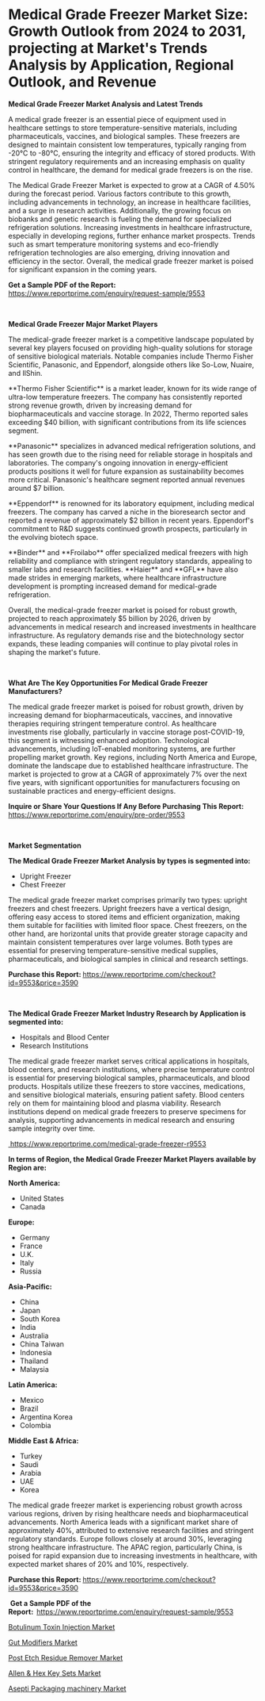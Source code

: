 <p><h1>Medical Grade Freezer Market Size: Growth Outlook from 2024 to 2031, projecting at Market's Trends Analysis by Application, Regional Outlook, and Revenue</h1></p><p><strong>Medical Grade Freezer Market Analysis and Latest Trends</strong></p>
<p><p>A medical grade freezer is an essential piece of equipment used in healthcare settings to store temperature-sensitive materials, including pharmaceuticals, vaccines, and biological samples. These freezers are designed to maintain consistent low temperatures, typically ranging from -20°C to -80°C, ensuring the integrity and efficacy of stored products. With stringent regulatory requirements and an increasing emphasis on quality control in healthcare, the demand for medical grade freezers is on the rise.</p><p>The Medical Grade Freezer Market is expected to grow at a CAGR of 4.50% during the forecast period. Various factors contribute to this growth, including advancements in technology, an increase in healthcare facilities, and a surge in research activities. Additionally, the growing focus on biobanks and genetic research is fueling the demand for specialized refrigeration solutions. Increasing investments in healthcare infrastructure, especially in developing regions, further enhance market prospects. Trends such as smart temperature monitoring systems and eco-friendly refrigeration technologies are also emerging, driving innovation and efficiency in the sector. Overall, the medical grade freezer market is poised for significant expansion in the coming years.</p></p>
<p><strong>Get a Sample PDF of the Report:&nbsp;</strong> <a href="https://www.reportprime.com/enquiry/request-sample/9553">https://www.reportprime.com/enquiry/request-sample/9553</a></p>
<p>&nbsp;</p>
<p><strong>Medical Grade Freezer Major Market Players</strong></p>
<p><p>The medical-grade freezer market is a competitive landscape populated by several key players focused on providing high-quality solutions for storage of sensitive biological materials. Notable companies include Thermo Fisher Scientific, Panasonic, and Eppendorf, alongside others like So-Low, Nuaire, and IlShin.</p><p>**Thermo Fisher Scientific** is a market leader, known for its wide range of ultra-low temperature freezers. The company has consistently reported strong revenue growth, driven by increasing demand for biopharmaceuticals and vaccine storage. In 2022, Thermo reported sales exceeding $40 billion, with significant contributions from its life sciences segment.</p><p>**Panasonic** specializes in advanced medical refrigeration solutions, and has seen growth due to the rising need for reliable storage in hospitals and laboratories. The company's ongoing innovation in energy-efficient products positions it well for future expansion as sustainability becomes more critical. Panasonic's healthcare segment reported annual revenues around $7 billion.</p><p>**Eppendorf** is renowned for its laboratory equipment, including medical freezers. The company has carved a niche in the bioresearch sector and reported a revenue of approximately $2 billion in recent years. Eppendorf's commitment to R&D suggests continued growth prospects, particularly in the evolving biotech space.</p><p>**Binder** and **Froilabo** offer specialized medical freezers with high reliability and compliance with stringent regulatory standards, appealing to smaller labs and research facilities. **Haier** and **GFL** have also made strides in emerging markets, where healthcare infrastructure development is prompting increased demand for medical-grade refrigeration.</p><p>Overall, the medical-grade freezer market is poised for robust growth, projected to reach approximately $5 billion by 2026, driven by advancements in medical research and increased investments in healthcare infrastructure. As regulatory demands rise and the biotechnology sector expands, these leading companies will continue to play pivotal roles in shaping the market's future.</p></p>
<p>&nbsp;</p>
<p><strong>What Are The Key Opportunities For Medical Grade Freezer Manufacturers?</strong></p>
<p><p>The medical grade freezer market is poised for robust growth, driven by increasing demand for biopharmaceuticals, vaccines, and innovative therapies requiring stringent temperature control. As healthcare investments rise globally, particularly in vaccine storage post-COVID-19, this segment is witnessing enhanced adoption. Technological advancements, including IoT-enabled monitoring systems, are further propelling market growth. Key regions, including North America and Europe, dominate the landscape due to established healthcare infrastructure. The market is projected to grow at a CAGR of approximately 7% over the next five years, with significant opportunities for manufacturers focusing on sustainable practices and energy-efficient designs.</p></p>
<p><strong>Inquire or Share Your Questions If Any Before Purchasing This Report:</strong> <a href="https://www.reportprime.com/enquiry/pre-order/9553">https://www.reportprime.com/enquiry/pre-order/9553</a></p>
<p>&nbsp;</p>
<p><strong>Market Segmentation</strong></p>
<p><strong>The Medical Grade Freezer Market Analysis by types is segmented into:</strong></p>
<p><ul><li>Upright Freezer</li><li>Chest Freezer</li></ul></p>
<p><p>The medical grade freezer market comprises primarily two types: upright freezers and chest freezers. Upright freezers have a vertical design, offering easy access to stored items and efficient organization, making them suitable for facilities with limited floor space. Chest freezers, on the other hand, are horizontal units that provide greater storage capacity and maintain consistent temperatures over large volumes. Both types are essential for preserving temperature-sensitive medical supplies, pharmaceuticals, and biological samples in clinical and research settings.</p></p>
<p><strong>Purchase this Report:&nbsp;</strong><a href="https://www.reportprime.com/checkout?id=9553&price=3590">https://www.reportprime.com/checkout?id=9553&price=3590</a></p>
<p>&nbsp;</p>
<p><strong>The Medical Grade Freezer Market Industry Research by Application is segmented into:</strong></p>
<p><ul><li>Hospitals and Blood Center</li><li>Research Institutions</li></ul></p>
<p><p>The medical grade freezer market serves critical applications in hospitals, blood centers, and research institutions, where precise temperature control is essential for preserving biological samples, pharmaceuticals, and blood products. Hospitals utilize these freezers to store vaccines, medications, and sensitive biological materials, ensuring patient safety. Blood centers rely on them for maintaining blood and plasma viability. Research institutions depend on medical grade freezers to preserve specimens for analysis, supporting advancements in medical research and ensuring sample integrity over time.</p></p>
<p><a href="https://www.reportprime.com/medical-grade-freezer-r9553">&nbsp;https://www.reportprime.com/medical-grade-freezer-r9553</a></p>
<p><strong>In terms of Region, the Medical Grade Freezer Market Players available by Region are:</strong></p>
<p>
    <p> <strong> North America: </strong>
        <ul>
            <li>United States</li>
            <li>Canada</li>
        </ul>
        </p> 
    <p> <strong> Europe: </strong>
        <ul>
            <li>Germany</li>
            <li>France</li>
            <li>U.K.</li>
            <li>Italy</li>
            <li>Russia</li>
        </ul>
        </p> 
    <p> <strong> Asia-Pacific: </strong>
        <ul>
            <li>China</li>
            <li>Japan</li>
            <li>South Korea</li>
            <li>India</li>
            <li>Australia</li>
            <li>China Taiwan</li>
            <li>Indonesia</li>
            <li>Thailand</li>
            <li>Malaysia</li>
        </ul>
        </p> 
    <p> <strong> Latin America: </strong>
        <ul>
            <li>Mexico</li>
            <li>Brazil</li>
            <li>Argentina Korea</li>
            <li>Colombia</li>
        </ul>
        </p> 
    <p> <strong> Middle East & Africa: </strong>
        <ul>
            <li>Turkey</li>
            <li>Saudi</li>
            <li>Arabia</li>
            <li>UAE</li>
            <li>Korea</li>
        </ul>
    </p>
    </p>
<p><p>The medical grade freezer market is experiencing robust growth across various regions, driven by rising healthcare needs and biopharmaceutical advancements. North America leads with a significant market share of approximately 40%, attributed to extensive research facilities and stringent regulatory standards. Europe follows closely at around 30%, leveraging strong healthcare infrastructure. The APAC region, particularly China, is poised for rapid expansion due to increasing investments in healthcare, with expected market shares of 20% and 10%, respectively.</p></p>
<p><strong>Purchase this Report: </strong><a href="https://www.reportprime.com/checkout?id=9553&price=3590">https://www.reportprime.com/checkout?id=9553&price=3590</a></p>
<p>&nbsp;<strong>Get a Sample PDF of the Report:&nbsp;&nbsp;</strong><a href="https://www.reportprime.com/enquiry/request-sample/9553">https://www.reportprime.com/enquiry/request-sample/9553</a></p>
<p><strong></strong></p>
<p><p><a href="https://www.linkedin.com/pulse/global-botulinum-toxin-injection-industry-analysis-share-g0uof?trackingId=Nh1FzZTvRd2en2UGE3RvCw%3D%3D">Botulinum Toxin Injection Market</a></p><p><a href="https://issuu.com/reportprime-2/docs/gut-modifiers-market-size-2030.pptx_7f7cb46b6c3bcc">Gut Modifiers Market</a></p><p><a href="https://issuu.com/reportprime-2/docs/post-etch-residue-remover-market-si_b46d07aa8bde3e">Post Etch Residue Remover Market</a></p><p><a href="https://medium.com/@boboko938_76821/strategic-insights-into-global-allen-hex-key-sets-market-trends-2024-2031-covered-in-135-pages-556efee1e8e7">Allen & Hex Key Sets Market</a></p><p><a href="https://medium.com/@boboko938_76821/the-growth-of-the-asepti-packaging-machinery-market-has-been-significant-driven-by-various-e6f93c547bd6">Asepti Packaging machinery Market</a></p></p>